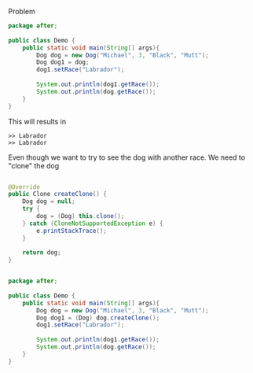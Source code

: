 Problem
``` java
package after;  
  
public class Demo {  
	public static void main(String[] args){  
		Dog dog = new Dog("Michael", 3, "Black", "Mutt");  
		Dog dog1 = dog;  
		dog1.setRace("Labrador");  
		  
		System.out.println(dog1.getRace());  
		System.out.println(dog.getRace());  
	}  
}
```

This will results in
```
>> Labrador
>> Labrador
```

Even though we want to try to see the dog with another race. We need to "clone" the dog

```java

@Override  
public Clone createClone() {  
	Dog dog = null;  
	try {  
		dog = (Dog) this.clone();  
	} catch (CloneNotSupportedException e) {  
		e.printStackTrace();  
	}  
	  
	return dog;  
}
```

``` java

package after;  
  
public class Demo {  
	public static void main(String[] args){  
		Dog dog = new Dog("Michael", 3, "Black", "Mutt");  
		Dog dog1 = (Dog) dog.createClone();  
		dog1.setRace("Labrador");  
		  
		System.out.println(dog1.getRace());  
		System.out.println(dog.getRace());  
	}  
}
```